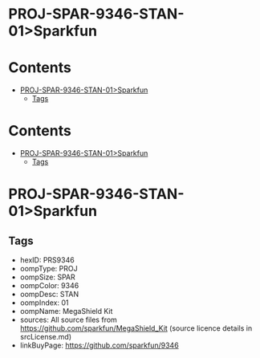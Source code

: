 
PROJ-SPAR-9346-STAN-01>Sparkfun
===============================

Contents
========

* [PROJ-SPAR-9346-STAN-01>Sparkfun](#proj-spar-9346-stan-01sparkfun)
	* [Tags](#tags)

Contents
========

* [PROJ-SPAR-9346-STAN-01>Sparkfun](#proj-spar-9346-stan-01sparkfun)
	* [Tags](#tags)

# PROJ-SPAR-9346-STAN-01>Sparkfun

## Tags

- hexID: PRS9346
- oompType: PROJ
- oompSize: SPAR
- oompColor: 9346
- oompDesc: STAN
- oompIndex: 01
- oompName: MegaShield Kit
- sources: All source files from https://github.com/sparkfun/MegaShield_Kit (source licence details in srcLicense.md)
- linkBuyPage: https://github.com/sparkfun/9346
